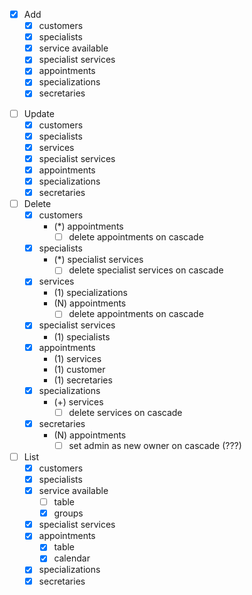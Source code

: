 * [x] Add
    - [x] customers
    - [x] specialists
    - [x] service available
    - [x] specialist services
    - [x] appointments
    - [x] specializations
    - [x] secretaries

- [ ] Update
    - [x] customers
    - [x] specialists
    - [x] services
    - [x] specialist services
    - [x] appointments
    - [x] specializations
    - [x] secretaries

- [ ] Delete
    - [x] customers
        - (*) appointments
            - [ ] delete appointments on cascade
    - [x] specialists
        - (*) specialist services
            - [ ] delete specialist services on cascade
    - [x] services
        - (1) specializations
        - (N) appointments
            - [ ] delete appointments on cascade
    - [x] specialist services
        - (1) specialists
    - [x] appointments
        - (1) services
        - (1) customer
        - (1) secretaries
    - [x] specializations
        - (+) services
            - [ ] delete services on cascade
    - [x] secretaries
        - (N) appointments
            - [ ] set admin as new owner on cascade (???)

- [ ] List
    - [x] customers
    - [x] specialists
    - [x] service available
        - [ ] table
        - [x] groups
    - [x] specialist services
    - [x] appointments
        - [x] table
        - [x] calendar
    - [x] specializations
    - [x] secretaries
